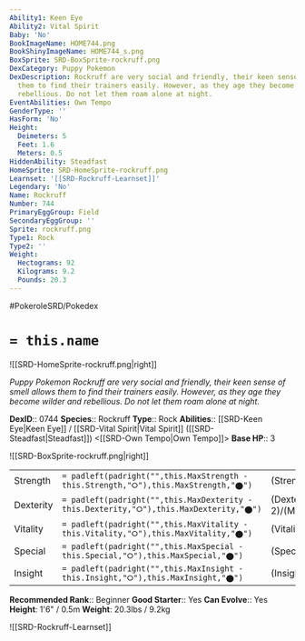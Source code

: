```yaml
---
Ability1: Keen Eye
Ability2: Vital Spirit
Baby: 'No'
BookImageName: HOME744.png
BookShinyImageName: HOME744_s.png
BoxSprite: SRD-BoxSprite-rockruff.png
DexCategory: Puppy Pokemon
DexDescription: Rockruff are very social and friendly, their keen sense of smell allows
  them to find their trainers easily. However, as they age they become wilder and
  rebellious. Do not let them roam alone at night.
EventAbilities: Own Tempo
GenderType: ''
HasForm: 'No'
Height:
  Deimeters: 5
  Feet: 1.6
  Meters: 0.5
HiddenAbility: Steadfast
HomeSprite: SRD-HomeSprite-rockruff.png
Learnset: '[[SRD-Rockruff-Learnset]]'
Legendary: 'No'
Name: Rockruff
Number: 744
PrimaryEggGroup: Field
SecondaryEggGroup: ''
Sprite: rockruff.png
Type1: Rock
Type2: ''
Weight:
  Hectograms: 92
  Kilograms: 9.2
  Pounds: 20.3
---
```


#PokeroleSRD/Pokedex

# `= this.name`

![[SRD-HomeSprite-rockruff.png|right]]

*Puppy Pokemon*
*Rockruff are very social and friendly, their keen sense of smell allows them to find their trainers easily. However, as they age they become wilder and rebellious. Do not let them roam alone at night.*

**DexID**:: 0744
**Species**:: Rockruff
**Type**:: Rock
**Abilities**:: [[SRD-Keen Eye|Keen Eye]] / [[SRD-Vital Spirit|Vital Spirit]] ([[SRD-Steadfast|Steadfast]]) <[[SRD-Own Tempo|Own Tempo]]>
**Base HP**:: 3

![[SRD-BoxSprite-rockruff.png|right]]

|           |                                                                                        |                                          |
| --------- | -------------------------------------------------------------------------------------- | ---------------------------------------- |
| Strength  | `= padleft(padright("",this.MaxStrength - this.Strength,"⭘"),this.MaxStrength,"⬤")`    | (Strength::2)/(MaxStrength::4)   |
| Dexterity | `= padleft(padright("",this.MaxDexterity - this.Dexterity,"⭘"),this.MaxDexterity,"⬤")` | (Dexterity:: 2)/(MaxDexterity::4) |
| Vitality  | `= padleft(padright("",this.MaxVitality - this.Vitality,"⭘"),this.MaxVitality,"⬤")`    | (Vitality::1)/(MaxVitality::3)   |
| Special   | `= padleft(padright("",this.MaxSpecial - this.Special,"⭘"),this.MaxSpecial,"⬤")`       | (Special::1)/(MaxSpecial::3)     |
| Insight   | `= padleft(padright("",this.MaxInsight - this.Insight,"⭘"),this.MaxInsight,"⬤")`       | (Insight::1)/(MaxInsight::3)     |

**Recommended Rank**:: Beginner
**Good Starter**:: Yes
**Can Evolve**:: Yes
**Height**: 1'6" / 0.5m
**Weight**: 20.3lbs / 9.2kg

![[SRD-Rockruff-Learnset]]